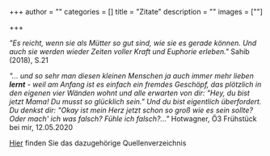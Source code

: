 +++
author = ""
categories = []
title = "Zitate"
description = ""
images = [""]

+++


*"Es reicht, wenn sie als Mütter so gut sind, wie sie es gerade können. Und auch sie werden wieder Zeiten voller Kraft und Euphorie erleben."* Sahib (2018), S.21

*"... und so sehr man diesen kleinen Menschen ja auch immer mehr lieben **lernt** - weil am Anfang ist es einfach ein fremdes Geschöpf, das plötzlich in den eigenen vier Wänden wohnt und alle erwarten von dir: "Hey, du bist jetzt Mama! Du musst so glücklich sein." Und du bist eigentlich überfordert. Du denkst dir: "Okay ist mein Herz jetzt schon so groß wie es sein sollte? Oder mach' ich was falsch? Fühle ich falsch?..."* Hotwagner, Ö3 Frühstück bei mir, 12.05.2020

[Hier](/literatur) finden Sie das dazugehörige Quellenverzeichnis